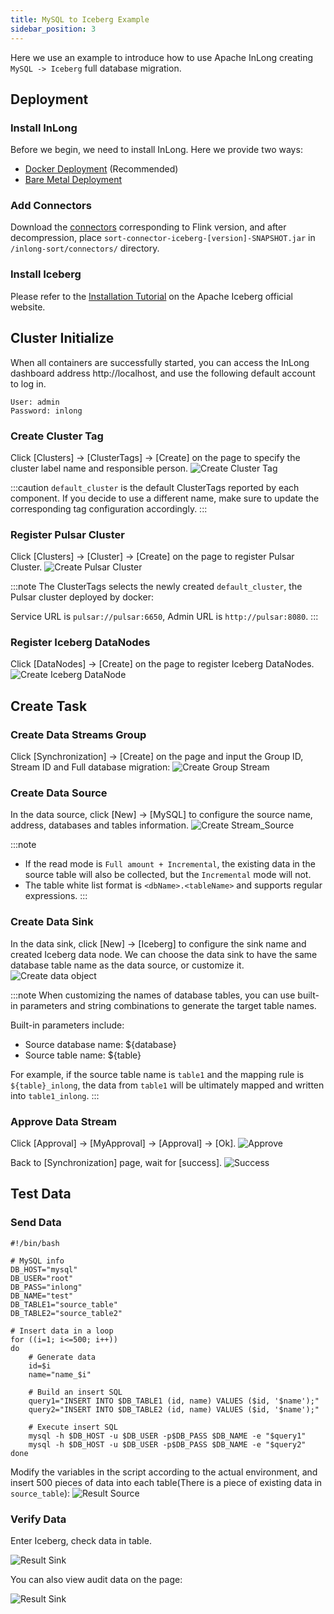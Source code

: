 ```yaml
---
title: MySQL to Iceberg Example
sidebar_position: 3
---
```


Here we use an example to introduce how to use Apache InLong creating `MySQL -> Iceberg` full database migration.

## Deployment
### Install InLong

Before we begin, we need to install InLong. Here we provide two ways:
- [Docker Deployment](deployment/docker.md) (Recommended)
- [Bare Metal Deployment](deployment/bare_metal.md)

### Add Connectors
Download the [connectors](https://inlong.apache.org/downloads/) corresponding to Flink version, and after decompression, place `sort-connector-iceberg-[version]-SNAPSHOT.jar` in `/inlong-sort/connectors/` directory.

### Install Iceberg
Please refer to the [Installation Tutorial](https://iceberg.apache.org/hive-quickstart) on the Apache Iceberg official website.

## Cluster Initialize
When all containers are successfully started, you can access the InLong dashboard address http://localhost, and use the following default account to log in.
```
User: admin
Password: inlong
```

### Create Cluster Tag
Click [Clusters] -> [ClusterTags] -> [Create] on the page to specify the cluster label name and responsible person.
![Create Cluster Tag](img/mysql_iceberg/create_cluster_tag.png)

:::caution
`default_cluster` is the default ClusterTags reported by each component. If you decide to use a different name, make sure to update the corresponding tag configuration accordingly.
:::

### Register Pulsar Cluster
Click [Clusters] -> [Cluster] -> [Create] on the page to register Pulsar Cluster.
![Create Pulsar Cluster](img/mysql_iceberg/create_pulsar_cluster.png)

:::note
The ClusterTags selects the newly created `default_cluster`, the Pulsar cluster deployed by docker:

Service URL is `pulsar://pulsar:6650`, Admin URL is `http://pulsar:8080`.
:::

### Register Iceberg DataNodes
Click [DataNodes] -> [Create] on the page to register Iceberg DataNodes.
![Create Iceberg DataNode](img/mysql_iceberg/create_iceberg_datanode.png)

## Create Task
### Create Data Streams Group
Click [Synchronization] → [Create] on the page and input the Group ID, Stream ID and Full database migration:
![Create Group Stream](img/mysql_iceberg/create_group_stream.png)

### Create Data Source
In the data source, click [New] → [MySQL] to configure the source name, address, databases and tables information.
![Create Stream_Source](img/mysql_iceberg/create_stream_source.png)

:::note
- If the read mode is `Full amount + Incremental`, the existing data in the source table will also be collected, but the `Incremental` mode will not.
- The table white list format is `<dbName>.<tableName>` and supports regular expressions.
:::

### Create Data Sink
In the data sink, click [New] → [Iceberg] to configure the sink name and created Iceberg data node.
We can choose the data sink to have the same database table name as the data source, or customize it.
![Create data object](img/mysql_iceberg/create_stream_sink.png)

:::note
When customizing the names of database tables, you can use built-in parameters and string combinations to generate the target table names.

Built-in parameters include:
- Source database name: ${database}
- Source table name: ${table}

For example, if the source table name is `table1` and the mapping rule is `${table}_inlong`, the data from `table1` will be ultimately mapped and written into `table1_inlong`.
:::

### Approve Data Stream
Click [Approval] -> [MyApproval] -> [Approval] -> [Ok].
![Approve](img/mysql_iceberg/approval.png)

Back to [Synchronization] page, wait for [success].
![Success](img/mysql_iceberg/success.png)

## Test Data
### Send Data
```
#!/bin/bash

# MySQL info
DB_HOST="mysql"
DB_USER="root"
DB_PASS="inlong"
DB_NAME="test"
DB_TABLE1="source_table"
DB_TABLE2="source_table2"

# Insert data in a loop
for ((i=1; i<=500; i++))
do
    # Generate data
    id=$i
    name="name_$i"

    # Build an insert SQL
    query1="INSERT INTO $DB_TABLE1 (id, name) VALUES ($id, '$name');"
    query2="INSERT INTO $DB_TABLE2 (id, name) VALUES ($id, '$name');"

    # Execute insert SQL
    mysql -h $DB_HOST -u $DB_USER -p$DB_PASS $DB_NAME -e "$query1"
    mysql -h $DB_HOST -u $DB_USER -p$DB_PASS $DB_NAME -e "$query2"
done
```

Modify the variables in the script according to the actual environment, and insert 500 pieces of data into each table(There is a piece of existing data in `source_table`):
![Result Source](img/mysql_iceberg/result_mysql.png)

### Verify Data
Enter Iceberg, check data in table.

![Result Sink](img/mysql_iceberg/result_iceberg.png)

You can also view audit data on the page:

![Result Sink](img/mysql_iceberg/audit_iceberg.png)